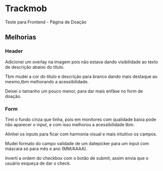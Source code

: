 # Trackmob
Teste para Frontend - Página de Doação 

## Melhorias
### Header
Adicionei um overlay na imagem pois não estava dando visibilidade ao texto de descrição abaixo do título.

Tbm mudei a cor do título e descrição para branco dando mais destaque ao mesmo,tbm melhorando a acessibilidade.

Deixei o tamanho um pouco menor, para dar mais enfâse no form de doação.


### Form
Tirei o fundo cinza que tinha, pois em monitores com qualidade baixa pode não aparecer o input, e com isso melhorou a acessibilidade tbm.

Alinhei os inputs para ficar com harmonia visual e mais intuitivo os campos.

Mudei formato do campo validade de um datepicker para um input com máscara só para mês e ano (MM/AAAA).

Inverti a ordem do checkbox com o botão de submit, assim envia que o usuário esqueça de dar o check.
